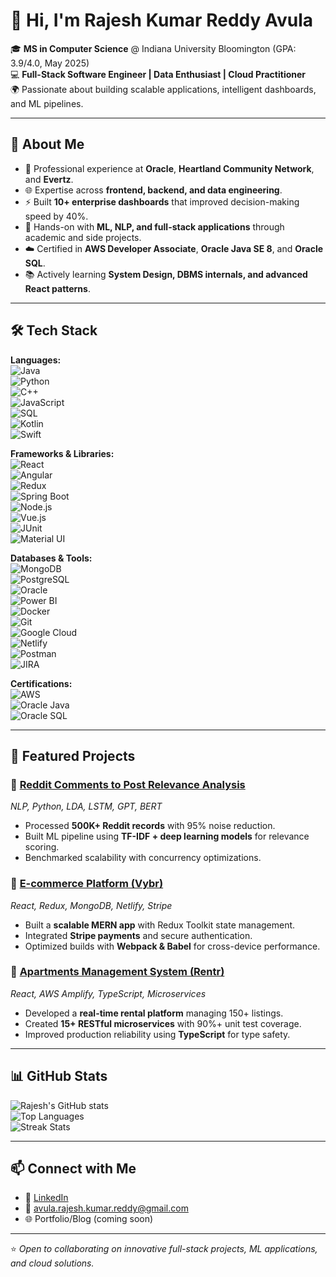 # 👋 Hi, I'm Rajesh Kumar Reddy Avula  

🎓 **MS in Computer Science** @ Indiana University Bloomington (GPA: 3.9/4.0, May 2025)  
💻 **Full-Stack Software Engineer | Data Enthusiast | Cloud Practitioner**  
🌍 Passionate about building scalable applications, intelligent dashboards, and ML pipelines.  

---

## 🚀 About Me  

- 💼 Professional experience at **Oracle**, **Heartland Community Network**, and **Evertz**.  
- 🌐 Expertise across **frontend, backend, and data engineering**.  
- ⚡ Built **10+ enterprise dashboards** that improved decision-making speed by 40%.  
- 🔬 Hands-on with **ML, NLP, and full-stack applications** through academic and side projects.  
- ☁️ Certified in **AWS Developer Associate**, **Oracle Java SE 8**, and **Oracle SQL**.  
- 📚 Actively learning **System Design, DBMS internals, and advanced React patterns**.  

---

## 🛠️ Tech Stack  

**Languages:**  
![Java](https://img.shields.io/badge/Java-007396?logo=java&logoColor=white)  
![Python](https://img.shields.io/badge/Python-3776AB?logo=python&logoColor=white)  
![C++](https://img.shields.io/badge/C++-00599C?logo=cplusplus&logoColor=white)  
![JavaScript](https://img.shields.io/badge/JavaScript-F7DF1E?logo=javascript&logoColor=black)  
![SQL](https://img.shields.io/badge/SQL-003B57?logo=databricks&logoColor=white)  
![Kotlin](https://img.shields.io/badge/Kotlin-7F52FF?logo=kotlin&logoColor=white)  
![Swift](https://img.shields.io/badge/Swift-FA7343?logo=swift&logoColor=white)  

**Frameworks & Libraries:**  
![React](https://img.shields.io/badge/React-61DAFB?logo=react&logoColor=black)  
![Angular](https://img.shields.io/badge/Angular-DD0031?logo=angular&logoColor=white)  
![Redux](https://img.shields.io/badge/Redux-764ABC?logo=redux&logoColor=white)  
![Spring Boot](https://img.shields.io/badge/Spring%20Boot-6DB33F?logo=springboot&logoColor=white)  
![Node.js](https://img.shields.io/badge/Node.js-339933?logo=node.js&logoColor=white)  
![Vue.js](https://img.shields.io/badge/Vue.js-4FC08D?logo=vue.js&logoColor=white)  
![JUnit](https://img.shields.io/badge/JUnit-25A162?logo=junit5&logoColor=white)  
![Material UI](https://img.shields.io/badge/Material%20UI-007FFF?logo=mui&logoColor=white)  

**Databases & Tools:**  
![MongoDB](https://img.shields.io/badge/MongoDB-47A248?logo=mongodb&logoColor=white)  
![PostgreSQL](https://img.shields.io/badge/PostgreSQL-336791?logo=postgresql&logoColor=white)  
![Oracle](https://img.shields.io/badge/Oracle-F80000?logo=oracle&logoColor=white)  
![Power BI](https://img.shields.io/badge/Power%20BI-F2C811?logo=powerbi&logoColor=black)  
![Docker](https://img.shields.io/badge/Docker-2496ED?logo=docker&logoColor=white)  
![Git](https://img.shields.io/badge/Git-F05032?logo=git&logoColor=white)  
![Google Cloud](https://img.shields.io/badge/Google%20Cloud-4285F4?logo=googlecloud&logoColor=white)  
![Netlify](https://img.shields.io/badge/Netlify-00C7B7?logo=netlify&logoColor=white)  
![Postman](https://img.shields.io/badge/Postman-FF6C37?logo=postman&logoColor=white)  
![JIRA](https://img.shields.io/badge/JIRA-0052CC?logo=jira&logoColor=white)  

**Certifications:**  
![AWS](https://img.shields.io/badge/AWS%20Developer%20Associate-232F3E?logo=amazonaws&logoColor=white)  
![Oracle Java](https://img.shields.io/badge/Oracle%20Java%20SE%208-007396?logo=java&logoColor=white)  
![Oracle SQL](https://img.shields.io/badge/Oracle%20SQL-F80000?logo=oracle&logoColor=white)  

---

## 📌 Featured Projects  

### 🔹 [Reddit Comments to Post Relevance Analysis](#)  
*NLP, Python, LDA, LSTM, GPT, BERT*  
- Processed **500K+ Reddit records** with 95% noise reduction.  
- Built ML pipeline using **TF-IDF + deep learning models** for relevance scoring.  
- Benchmarked scalability with concurrency optimizations.  

### 🔹 [E-commerce Platform (Vybr)](#)  
*React, Redux, MongoDB, Netlify, Stripe*  
- Built a **scalable MERN app** with Redux Toolkit state management.  
- Integrated **Stripe payments** and secure authentication.  
- Optimized builds with **Webpack & Babel** for cross-device performance.  

### 🔹 [Apartments Management System (Rentr)](#)  
*React, AWS Amplify, TypeScript, Microservices*  
- Developed a **real-time rental platform** managing 150+ listings.  
- Created **15+ RESTful microservices** with 90%+ unit test coverage.  
- Improved production reliability using **TypeScript** for type safety.  

---

## 📊 GitHub Stats  

![Rajesh's GitHub stats](https://github-readme-stats.vercel.app/api?username=Rajesh112k&show_icons=true&theme=radical)  
![Top Languages](https://github-readme-stats.vercel.app/api/top-langs/?username=Rajesh112k&layout=compact&theme=radical)  
![Streak Stats](https://github-readme-streak-stats.herokuapp.com/?user=Rajesh112k&theme=radical)  

---

## 📫 Connect with Me  

- 💼 [LinkedIn](https://www.linkedin.com/in/rajeshkumar112k)  
- 📧 avula.rajesh.kumar.reddy@gmail.com  
- 🌐 Portfolio/Blog (coming soon)  

---

⭐️ *Open to collaborating on innovative full-stack projects, ML applications, and cloud solutions.*  
